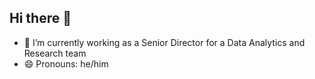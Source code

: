 ## Hi there 👋

- 🔭 I’m currently working as a Senior Director for a Data Analytics and Research team
- 😄 Pronouns: he/him

